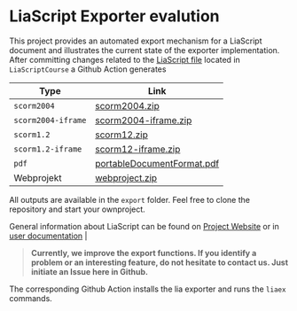 # LiaScript Exporter evalution

This project provides an automated export mechanism for a LiaScript document and illustrates the current state of the exporter implementation. After committing changes related to the  [LiaScript file](https://liascript.github.io/course/?https://raw.githubusercontent.com/LiaPlayground/test-exports/dev/LiaScriptCourse/LiaScript.md#1) located in `LiaScriptCourse` a Github Action generates 

| Type               | Link                                                                                                                  |
| ------------------ | --------------------------------------------------------------------------------------------------------------------- |
| `scorm2004`        | [scorm2004.zip](https://github.com/LiaPlayground/test-exports/raw/dev/export/scorm2004.zip)                           |
| `scorm2004-iframe` | [scorm2004-iframe.zip](https://github.com/LiaPlayground/test-exports/raw/dev/export/scorm2004-iframe.zip)             |
| `scorm1.2`         | [scorm12.zip](https://github.com/LiaPlayground/test-exports/raw/dev/export/scorm12s.zip)                             |
| `scorm1.2-iframe`  | [scorm12-iframe.zip](https://github.com/LiaPlayground/test-exports/raw/dev/export/scorm12-iframe.zip)                 |
| `pdf`              | [portableDocumentFormat.pdf](https://github.com/LiaPlayground/test-exports/raw/dev/export/portableDocumentFormat.pdf) |
| Webprojekt         | [webproject.zip](https://github.com/LiaPlayground/test-exports/raw/dev/export/webproject.zip)                         |

All outputs are available in the `export` folder. Feel free to clone the repository and start your ownproject.

General information about LiaScript can be found on [Project Website](https://liascript.github.io/) or in [user documentation](https://liascript.github.io/course/?https://raw.githubusercontent.com/LiaScript/docs/master/README.md#1)
                                                                                                             |

> __Currently, we improve the export functions. If you identify a problem or an interesting feature, do not hesitate to contact us. Just initiate an Issue here in Github.__

The corresponding Github Action installs the lia exporter and runs the `liaex` commands.